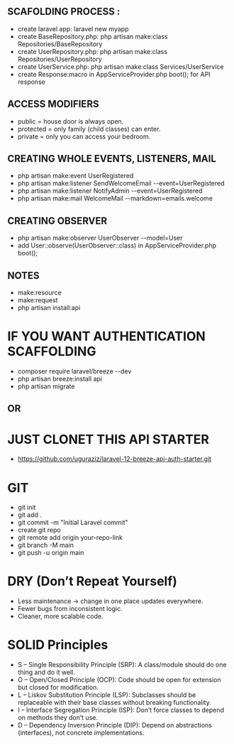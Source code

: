 ## SCAFOLDING PROCESS :
* create laravel app: laravel new myapp
* create BaseRepository.php: php artisan make:class Repositories/BaseRepository
* create UserRepository.php: php artisan make:class Repositories/UserRepository
* create UserService.php: php artisan make:class Services/UserService
* create Response:macro in AppServiceProvider.php boot(); for API response

## ACCESS MODIFIERS
* public = house door is always open.
* protected = only family (child classes) can enter.
* private = only you can access your bedroom.

## CREATING WHOLE EVENTS, LISTENERS, MAIL
* php artisan make:event UserRegistered
* php artisan make:listener SendWelcomeEmail --event=UserRegistered
* php artisan make:listener NotifyAdmin --event=UserRegistered
* php artisan make:mail WelcomeMail --markdown=emails.welcome

## CREATING OBSERVER
* php artisan make:observer UserObserver --model=User
* add User::observe(UserObserver::class) in AppServiceProvider.php boot();

## NOTES
* make:resource
* make:request
* php artisan install:api

# IF YOU WANT AUTHENTICATION SCAFFOLDING
* composer require laravel/breeze --dev
* php artisan breeze:install api
* php artisan migrate
## OR
# JUST CLONET THIS API STARTER
* https://github.com/uguraziz/laravel-12-breeze-api-auth-starter.git

# GIT
* git init
* git add .
* git commit -m "Initial Laravel commit"
* create git repo
* git remote add origin your-repo-link
* git branch -M main
* git push -u origin main

# DRY (Don’t Repeat Yourself)
* Less maintenance → change in one place updates everywhere.
* Fewer bugs from inconsistent logic.
* Cleaner, more scalable code.

# SOLID Principles
* S – Single Responsibility Principle (SRP): A class/module should do one thing and do it well.
* O – Open/Closed Principle (OCP): Code should be open for extension but closed for modification.
* L – Liskov Substitution Principle (LSP): Subclasses should be replaceable with their base classes without breaking functionality.
* I – Interface Segregation Principle (ISP): Don’t force classes to depend on methods they don’t use.
* D – Dependency Inversion Principle (DIP): Depend on abstractions (interfaces), not concrete implementations.
